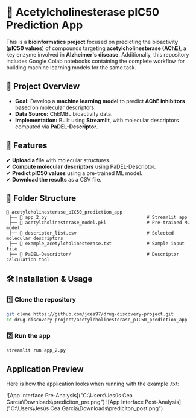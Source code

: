 # 🧬 Acetylcholinesterase pIC50 Prediction App 

This is a **bioinformatics project** focused on predicting the bioactivity (**pIC50 values**) of compounds targeting **acetylcholinesterase (AChE)**, a key enzyme involved in **Alzheimer's disease**. Additionally, this repository includes Google Colab notebooks containing the complete workflow for building machine learning models for the same task.

## 📌 Project Overview
- **Goal:** Develop a **machine learning model** to predict **AChE inhibitors** based on molecular descriptors.
- **Data Source:** ChEMBL bioactivity data.
- **Implementation:** Built using **Streamlit**, with molecular descriptors computed via **PaDEL-Descriptor**.

## 🚀 Features
✔ **Upload a file** with molecular structures.  
✔ **Compute molecular descriptors** using PaDEL-Descriptor.  
✔ **Predict pIC50 values** using a pre-trained ML model.  
✔ **Download the results** as a CSV file.  

## 📁 Folder Structure

```
📂 acetylcholinesterase_pIC50_prediction_app
 ├── 📄 app_2.py                                     # Streamlit app
 ├── 📄 acetylcholinesterase_model.pkl               # Pre-trained ML model
 ├── 📄 descriptor_list.csv                          # Selected molecular descriptors
 ├── 📄 example_acetylcholinesterase.txt             # Sample input file
 ├── 📂 PaDEL-Descriptor/                            # Descriptor calculation tool
```


## 🛠 Installation & Usage

### 1️⃣ Clone the repository
```bash
git clone https://github.com/jcea97/drug-discovery-project.git
cd drug-discovery-project/acetylcholinesterase_pIC50_prediction_app
```

### 2️⃣ Run the app

```bash
streamlit run app_2.py
```

## Application Preview

Here is how the application looks when running with the example .txt:

![App Interface Pre-Analysis]("C:\Users\Jesús Cea García\Downloads\prediciton_pre.png")
![App Interface Post-Analysis]("C:\Users\Jesús Cea García\Downloads\prediciton_post.png")



